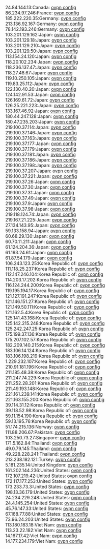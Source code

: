 24.84.144.13:Canada: [ovpn config](vpn/24_84_144_13.ovpn)  
86.234.97.246:France: [ovpn config](vpn/86_234_97_246.ovpn)  
185.222.220.35:Germany: [ovpn config](vpn/185_222_220_35.ovpn)  
213.136.92.167:Germany: [ovpn config](vpn/213_136_92_167.ovpn)  
78.142.193.246:Germany: [ovpn config](vpn/78_142_193_246.ovpn)  
103.201.129.162:Japan: [ovpn config](vpn/103_201_129_162.ovpn)  
103.201.129.18:Japan: [ovpn config](vpn/103_201_129_18.ovpn)  
103.201.129.210:Japan: [ovpn config](vpn/103_201_129_210.ovpn)  
103.201.129.50:Japan: [ovpn config](vpn/103_201_129_50.ovpn)  
113.154.24.120:Japan: [ovpn config](vpn/113_154_24_120.ovpn)  
118.20.102.234:Japan: [ovpn config](vpn/118_20_102_234.ovpn)  
118.236.137.47:Japan: [ovpn config](vpn/118_236_137_47.ovpn)  
118.27.48.67:Japan: [ovpn config](vpn/118_27_48_67.ovpn)  
119.10.250.105:Japan: [ovpn config](vpn/119_10_250_105.ovpn)  
119.83.25.112:Japan: [ovpn config](vpn/119_83_25_112.ovpn)  
122.130.40.20:Japan: [ovpn config](vpn/122_130_40_20.ovpn)  
124.142.91.53:Japan: [ovpn config](vpn/124_142_91_53.ovpn)  
126.169.61.72:Japan: [ovpn config](vpn/126_169_61_72.ovpn)  
126.25.221.223:Japan: [ovpn config](vpn/126_25_221_223.ovpn)  
133.167.46.92:Japan: [ovpn config](vpn/133_167_46_92.ovpn)  
180.44.247.128:Japan: [ovpn config](vpn/180_44_247_128.ovpn)  
180.47.235.203:Japan: [ovpn config](vpn/180_47_235_203.ovpn)  
219.100.37.114:Japan: [ovpn config](vpn/219_100_37_114.ovpn)  
219.100.37.146:Japan: [ovpn config](vpn/219_100_37_146.ovpn)  
219.100.37.163:Japan: [ovpn config](vpn/219_100_37_163.ovpn)  
219.100.37.177:Japan: [ovpn config](vpn/219_100_37_177.ovpn)  
219.100.37.179:Japan: [ovpn config](vpn/219_100_37_179.ovpn)  
219.100.37.181:Japan: [ovpn config](vpn/219_100_37_181.ovpn)  
219.100.37.186:Japan: [ovpn config](vpn/219_100_37_186.ovpn)  
219.100.37.198:Japan: [ovpn config](vpn/219_100_37_198.ovpn)  
219.100.37.207:Japan: [ovpn config](vpn/219_100_37_207.ovpn)  
219.100.37.221:Japan: [ovpn config](vpn/219_100_37_221.ovpn)  
219.100.37.26:Japan: [ovpn config](vpn/219_100_37_26.ovpn)  
219.100.37.30:Japan: [ovpn config](vpn/219_100_37_30.ovpn)  
219.100.37.31:Japan: [ovpn config](vpn/219_100_37_31.ovpn)  
219.100.37.49:Japan: [ovpn config](vpn/219_100_37_49.ovpn)  
219.100.37.9:Japan: [ovpn config](vpn/219_100_37_9.ovpn)  
219.100.37.98:Japan: [ovpn config](vpn/219_100_37_98.ovpn)  
219.118.124.74:Japan: [ovpn config](vpn/219_118_124_74.ovpn)  
219.167.21.225:Japan: [ovpn config](vpn/219_167_21_225.ovpn)  
27.134.143.95:Japan: [ovpn config](vpn/27_134_143_95.ovpn)  
59.133.158.94:Japan: [ovpn config](vpn/59_133_158_94.ovpn)  
60.68.29.130:Japan: [ovpn config](vpn/60_68_29_130.ovpn)  
60.70.11.211:Japan: [ovpn config](vpn/60_70_11_211.ovpn)  
61.124.204.36:Japan: [ovpn config](vpn/61_124_204_36.ovpn)  
61.193.24.61:Japan: [ovpn config](vpn/61_193_24_61.ovpn)  
61.87.54.179:Japan: [ovpn config](vpn/61_87_54_179.ovpn)  
106.243.123.25:Korea Republic of: [ovpn config](vpn/106_243_123_25.ovpn)  
111.118.25.237:Korea Republic of: [ovpn config](vpn/111_118_25_237.ovpn)  
112.147.246.104:Korea Republic of: [ovpn config](vpn/112_147_246_104.ovpn)  
114.203.17.202:Korea Republic of: [ovpn config](vpn/114_203_17_202.ovpn)  
116.124.244.200:Korea Republic of: [ovpn config](vpn/116_124_244_200.ovpn)  
119.195.194.17:Korea Republic of: [ovpn config](vpn/119_195_194_17.ovpn)  
121.127.191.247:Korea Republic of: [ovpn config](vpn/121_127_191_247.ovpn)  
121.146.151.27:Korea Republic of: [ovpn config](vpn/121_146_151_27.ovpn)  
121.149.50.111:Korea Republic of: [ovpn config](vpn/121_149_50_111.ovpn)  
121.162.5.4:Korea Republic of: [ovpn config](vpn/121_162_5_4.ovpn)  
125.141.43.168:Korea Republic of: [ovpn config](vpn/125_141_43_168.ovpn)  
125.142.215.248:Korea Republic of: [ovpn config](vpn/125_142_215_248.ovpn)  
125.242.247.25:Korea Republic of: [ovpn config](vpn/125_242_247_25.ovpn)  
175.199.37.136:Korea Republic of: [ovpn config](vpn/175_199_37_136.ovpn)  
175.207.102.57:Korea Republic of: [ovpn config](vpn/175_207_102_57.ovpn)  
182.209.140.215:Korea Republic of: [ovpn config](vpn/182_209_140_215.ovpn)  
183.106.14.124:Korea Republic of: [ovpn config](vpn/183_106_14_124.ovpn)  
183.106.198.219:Korea Republic of: [ovpn config](vpn/183_106_198_219.ovpn)  
1.229.232.107:Korea Republic of: [ovpn config](vpn/1_229_232_107.ovpn)  
210.91.181.196:Korea Republic of: [ovpn config](vpn/210_91_181_196.ovpn)  
211.185.48.38:Korea Republic of: [ovpn config](vpn/211_185_48_38.ovpn)  
211.247.74.229:Korea Republic of: [ovpn config](vpn/211_247_74_229.ovpn)  
211.252.28.201:Korea Republic of: [ovpn config](vpn/211_252_28_201.ovpn)  
211.49.193.148:Korea Republic of: [ovpn config](vpn/211_49_193_148.ovpn)  
221.161.239.141:Korea Republic of: [ovpn config](vpn/221_161_239_141.ovpn)  
221.163.155.200:Korea Republic of: [ovpn config](vpn/221_163_155_200.ovpn)  
39.114.31.12:Korea Republic of: [ovpn config](vpn/39_114_31_12.ovpn)  
39.118.52.98:Korea Republic of: [ovpn config](vpn/39_118_52_98.ovpn)  
59.11.154.190:Korea Republic of: [ovpn config](vpn/59_11_154_190.ovpn)  
59.13.195.76:Korea Republic of: [ovpn config](vpn/59_13_195_76.ovpn)  
51.174.215.136:Norway: [ovpn config](vpn/51_174_215_136.ovpn)  
111.88.206.67:Pakistan: [ovpn config](vpn/111_88_206_67.ovpn)  
103.250.73.27:Singapore: [ovpn config](vpn/103_250_73_27.ovpn)  
171.5.162.84:Thailand: [ovpn config](vpn/171_5_162_84.ovpn)  
49.0.79.145:Thailand: [ovpn config](vpn/49_0_79_145.ovpn)  
49.228.228.241:Thailand: [ovpn config](vpn/49_228_228_241.ovpn)  
213.238.182.121:Turkey: [ovpn config](vpn/213_238_182_121.ovpn)  
5.181.235.14:United Kingdom: [ovpn config](vpn/5_181_235_14.ovpn)  
161.202.144.236:United States: [ovpn config](vpn/161_202_144_236.ovpn)  
172.107.219.42:United States: [ovpn config](vpn/172_107_219_42.ovpn)  
172.117.177.253:United States: [ovpn config](vpn/172_117_177_253.ovpn)  
173.233.73.3:United States: [ovpn config](vpn/173_233_73_3.ovpn)  
198.13.36.179:United States: [ovpn config](vpn/198_13_36_179.ovpn)  
24.234.229.248:United States: [ovpn config](vpn/24_234_229_248.ovpn)  
24.4.145.254:United States: [ovpn config](vpn/24_4_145_254.ovpn)  
45.76.147.33:United States: [ovpn config](vpn/45_76_147_33.ovpn)  
67.168.77.88:United States: [ovpn config](vpn/67_168_77_88.ovpn)  
73.96.24.203:United States: [ovpn config](vpn/73_96_24_203.ovpn)  
113.180.183.18:Viet Nam: [ovpn config](vpn/113_180_183_18.ovpn)  
113.23.22.182:Viet Nam: [ovpn config](vpn/113_23_22_182.ovpn)  
14.167.17.42:Viet Nam: [ovpn config](vpn/14_167_17_42.ovpn)  
14.177.234.179:Viet Nam: [ovpn config](vpn/14_177_234_179.ovpn)  

